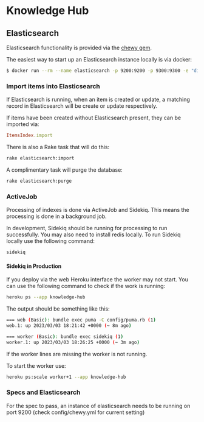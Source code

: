 Knowledge Hub
===============

Elasticsearch
-------------

Elasticsearch functionality is provided via the [chewy gem](https://github.com/toptal/chew).

The easiest way to start up an Elasticsearch instance locally is via docker:

```bash
$ docker run --rm --name elasticsearch -p 9200:9200 -p 9300:9300 -e "discovery.type=single-node" elasticsearch:7.11.1
```

### Import items into Elasticsearch

If Elasticsearch is running, when an item is created or update, a matching
record in Elasticsearch will be create or update respectively.

If items have been created without Elasticsearch present, they can be
imported via:

```ruby
ItemsIndex.import
```

There is also a Rake task that will do this:

```bash
rake elasticsearch:import
```

A complimentary task will purge the database:

```bash
rake elasticsearch:purge
```

### ActiveJob
Processing of indexes is done via ActiveJob and Sidekiq. This means the processing is done in a background job.

In development, Sidekiq should be running for processing to run successfully. You may also need to install
redis locally. To run Sidekiq locally use the following command:

```bash
sidekiq
```

#### Sidekiq in Production
If you deploy via the web Heroku interface the worker may not start. You can use
the following command to check if the work is running:

```bash
heroku ps --app knowledge-hub
```

The output should be something like this:
```bash
=== web (Basic): bundle exec puma -C config/puma.rb (1)
web.1: up 2023/03/03 18:21:42 +0000 (~ 8m ago)

=== worker (Basic): bundle exec sidekiq (1)
worker.1: up 2023/03/03 18:26:25 +0000 (~ 3m ago)
```
If the worker lines are missing the worker is not running.

To start the worker use:
```bash
heroku ps:scale worker+1 --app knowledge-hub
```

### Specs and Elasticsearch

For the spec to pass, an instance of elasticsearch needs to be running on
port 9200 (check config/chewy.yml for current setting)
